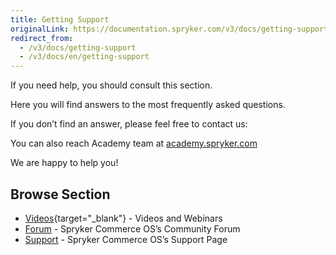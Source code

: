```yaml
---
title: Getting Support
originalLink: https://documentation.spryker.com/v3/docs/getting-support
redirect_from:
  - /v3/docs/getting-support
  - /v3/docs/en/getting-support
---
```


If you need help, you should consult this section. 

Here you will find answers to the most frequently asked questions. 

If you don’t find an answer, please feel free to contact us: 

<div class="script-embed" data-code="hbspt.forms.create({
			portalId: '2770802',
			formId: '58ba3f42-2928-47ef-95ec-e05d4446a410'
			});">
</div>

You can also reach Academy team at <a href="mailto:academy@spryker.com?subject=General Request">academy.spryker.com</a>

We are happy to help you!

## Browse Section

<!--* [FAQ](https://documentation.spryker.com/about_spryker/understanding_spryker/faq.htm) - Frequently Asked Questions -->
* [Videos](/docs/scos/dev/about-spryker/202001.0/videos-and-webinars/videos){target="_blank"} - Videos and Webinars
* [Forum](https://discuss.spryker.com/) - Spryker Commerce OS’s Community Forum
* [Support](https://github.com/spryker/support) - Spryker Commerce OS’s Support Page
